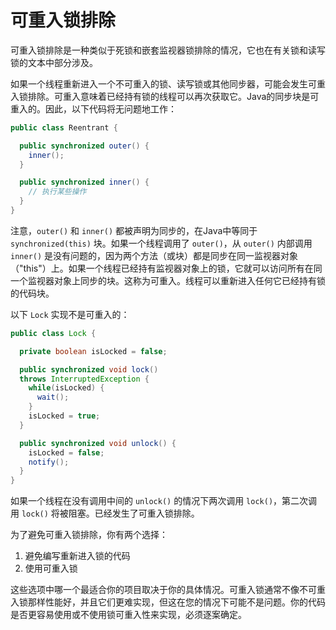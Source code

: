 # 可重入锁排除

可重入锁排除是一种类似于死锁和嵌套监视器锁排除的情况，它也在有关锁和读写锁的文本中部分涉及。

如果一个线程重新进入一个不可重入的锁、读写锁或其他同步器，可能会发生可重入锁排除。可重入意味着已经持有锁的线程可以再次获取它。Java的同步块是可重入的。因此，以下代码将无问题地工作：

```java
public class Reentrant {

  public synchronized outer() {
    inner();
  }

  public synchronized inner() {
    // 执行某些操作
  }
}

```
注意，`outer()` 和 `inner()` 都被声明为同步的，在Java中等同于 `synchronized(this)` 块。如果一个线程调用了 `outer()`，从 `outer()` 内部调用 `inner()` 是没有问题的，因为两个方法（或块）都是同步在同一监视器对象（"this"）上。如果一个线程已经持有监视器对象上的锁，它就可以访问所有在同一个监视器对象上同步的块。这称为可重入。线程可以重新进入任何它已经持有锁的代码块。

以下 `Lock` 实现不是可重入的：

```java
public class Lock {

  private boolean isLocked = false;

  public synchronized void lock()
  throws InterruptedException {
    while(isLocked) {
      wait();
    }
    isLocked = true;
  }

  public synchronized void unlock() {
    isLocked = false;
    notify();
  }
}

```

如果一个线程在没有调用中间的 `unlock()` 的情况下两次调用 `lock()`，第二次调用 `lock()` 将被阻塞。已经发生了可重入锁排除。

为了避免可重入锁排除，你有两个选择：

1. 避免编写重新进入锁的代码
2. 使用可重入锁

这些选项中哪一个最适合你的项目取决于你的具体情况。可重入锁通常不像不可重入锁那样性能好，并且它们更难实现，但这在您的情况下可能不是问题。你的代码是否更容易使用或不使用锁可重入性来实现，必须逐案确定。


